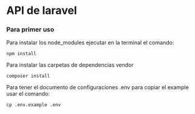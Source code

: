 # API de laravel


### Para primer uso

Para instalar los node_modules ejecutar en la terminal el comando:
```
npm install
```
Para instalar las carpetas de dependencias vendor
```
composer install
```
Para tener el documento de configuraciones .env para copiar el example usar el comando:
```
cp .env.example .env
```
